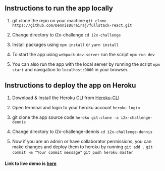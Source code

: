 ## Instructions to run the app locally

1. git clone the repo on your machine `git clone https://github.com/DennisDurairaj/fullstack-react.git`

2. Change directory to i2x-challenge `cd i2x-challenge`

3. Install packages using `npm install` or `yarn install`

4. To start the app using `webpack-dev-server` run the script `npm run dev` 

5. You can also run the app with the local server by running the script `npm start` and navigation to `localhost:9000` in your browser.

## Instructions to deploy the app on Heroku

1. Download & Install the Heroku CLI from [Heroku-CLI](https://devcenter.heroku.com/articles/heroku-command-line)

2. Open terminal and login to your heroku account `heroku login`

3. git clone the app source code `heroku git:clone -a i2x-challenge-dennis`

4. Change directory to i2x-challenge-dennis `cd i2x-challenge-dennis`

5. Now if you are an admin or have collaborator permissions, you can make changes and deploy them to heroku by running `git add .` `git commit -m "Your commit message"` `git push heroku master`

#### Link to live demo is [here](https://i2x-challenge-dennis.herokuapp.com/)
